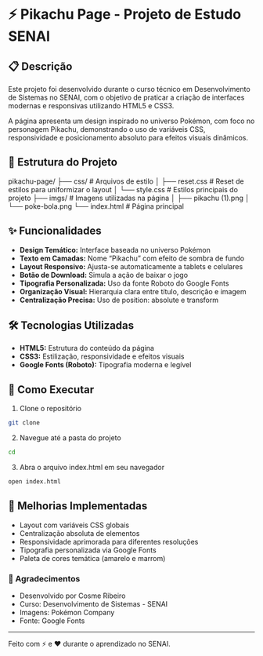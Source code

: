 # ⚡ Pikachu Page - Projeto de Estudo SENAI

## 📋 Descrição

Este projeto foi desenvolvido durante o curso técnico em Desenvolvimento de Sistemas no SENAI, com o objetivo de praticar a criação de interfaces modernas e responsivas utilizando HTML5 e CSS3.

A página apresenta um design inspirado no universo Pokémon, com foco no personagem Pikachu, demonstrando o uso de variáveis CSS, responsividade e posicionamento absoluto para efeitos visuais dinâmicos.


## 📂 Estrutura do Projeto
pikachu-page/
├── css/               # Arquivos de estilo
│   ├── reset.css      # Reset de estilos para uniformizar o layout
│   └── style.css      # Estilos principais do projeto
├── imgs/              # Imagens utilizadas na página
│   ├── pikachu (1).png
│   └── poke-bola.png
└── index.html         # Página principal

## ✨ Funcionalidades

- **Design Temático:** Interface baseada no universo Pokémon
- **Texto em Camadas:** Nome “Pikachu” com efeito de sombra de fundo
- **Layout Responsivo:** Ajusta-se automaticamente a tablets e celulares
- **Botão de Download:** Simula a ação de baixar o jogo
- **Tipografia Personalizada:** Uso da fonte Roboto do Google Fonts
- **Organização Visual:** Hierarquia clara entre título, descrição e imagem
- **Centralização Precisa:** Uso de position: absolute e transform

## 🛠️ Tecnologias Utilizadas

- **HTML5:** Estrutura do conteúdo da página
- **CSS3:** Estilização, responsividade e efeitos visuais
- **Google Fonts (Roboto):** Tipografia moderna e legível

## 🚀 Como Executar

1. Clone o repositório
```bash
git clone 
```

2. Navegue até a pasta do projeto
```bash
cd 
```

3. Abra o arquivo index.html em seu navegador
```bash
open index.html
```

## 🌟 Melhorias Implementadas

- Layout com variáveis CSS globais
- Centralização absoluta de elementos
- Responsividade aprimorada para diferentes resoluções
- Tipografia personalizada via Google Fonts
- Paleta de cores temática (amarelo e marrom)


### 🙏 Agradecimentos

- Desenvolvido por Cosme Ribeiro
- Curso: Desenvolvimento de Sistemas - SENAI
- Imagens: Pokémon Company
- Fonte: Google Fonts

---

Feito com ⚡ e ❤️ durante o aprendizado no SENAI.
